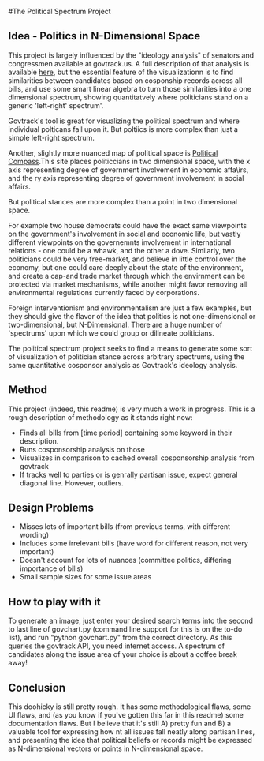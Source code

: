 #The Political Spectrum Project

## Idea - Politics in N-Dimensional Space

This project is largely influenced by the "ideology analysis" of senators and congressmen available at govtrack.us. A full description of that analysis is available [here](https://www.govtrack.us/about/analysis#ideology), but the essential feature of the visualizationn is to find similarities between candidates based on cosponship records across all bills, and use some smart linear algebra to turn those similarities into a one dimensional spectrum, showing quantitatvely where politicians stand on a generic 'left-right' spectrum'.


Govtrack's tool is great for visualizing the political spectrum and where individual polticans fall upon it. But poltiics is more complex than just a simple left-right spectrum.

Another, slightly more nuanced map of political space is [Political Compass](http://www.politicalcompass.org/).This site places politiccians in two dimensional space, with the x axis representing degree of government involvement in economic affa\irs, and the ry axis representing degree of government involvement in social affairs.

But political stances are more complex than a point in two dimensional space.

For example two house democrats could have the exact same viewpoints on the government's involvement in social and economic life, but vastly different viewpoints on the governemnts involvement in international relations - one could be a whawk, and the other a dove. Similarly, two politicians could be very free-market, and believe in little control over the economy, but one could care deeply about the state of the environment, and create a cap-and trade market through which the envirnment can be protected via market mechanisms, while another might favor removing all environmental regulations currently faced by corporations. 

Foreign interventionism and environmentalism are just a few examples, but they should give the flavor of the idea that politics is not one-dimensional or two-dimensional, but N-Dimensional. There are a huge number of 'spectrums' upon which we could group or dilineate politicians. 

The political spectrum project seeks to find a means to generate some sort of visualization of politician stance across arbitrary spectrums, using the same quantitative cosponsor analysis as Govtrack's ideology analysis.


## Method

This project (indeed, this readme) is very much a work in progress. This is a rough description of methodology as it stands right now:

- Finds all bills from [time period] containing some keyword in their description.
- Runs cosponsorship analysis on those
- Visualizes in comparison to cached overall cosponsorship analysis from govtrack
- If tracks well to parties or is genrally partisan issue, expect general diagonal line. However, outliers.

## Design Problems
- Misses lots of important bills (from previous terms, with different wording)
- Includes some irrelevant bills (have word for different reason, not very important)
- Doesn't account for lots of nuances (committee politics, differing importance of bills)
- Small sample sizes for some issue areas

## How to play with it

To generate an image, just enter your desired search terms into the second to last line of govchart.py (command line support for this is on the to-do list), and run "python govchart.py" from the correct directory. As this queries the govtrack API, you need internet access. A spectrum of candidates along the issue area of your choice is about a coffee break away!

## Conclusion

This doohicky is still pretty rough. It has some methodological flaws, some UI flaws, and (as you know if you've gotten this far in this readme) some documentation flaws. But I believe that it's still A) pretty fun and B) a valuable tool for expressing how nt all issues fall neatly along partisan lines, and presenting the idea that political beliefs or records might be expressed as N-dimensional vectors or points in N-dimensional space.